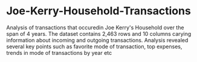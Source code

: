 # Joe-Kerry-Household-Transactions
Analysis of transactions that occuredin Joe Kerry's Household over the span of 4 years.
The dataset contains 2,463 rows and 10 columns carying information about incoming and outgoing transactions.
Analysis revealed several key points such as favorite mode of transaction, top expenses, trends in mode of transactions by year etc
